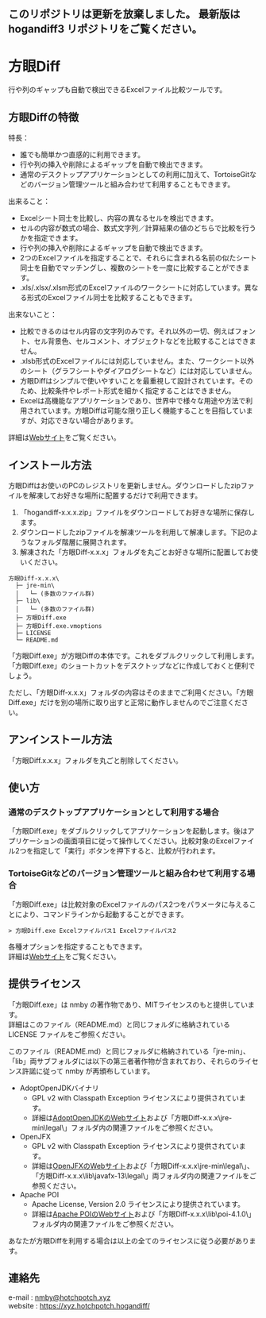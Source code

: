 このリポジトリは更新を放棄しました。
最新版は hogandiff3 リポジトリをご覧ください。
---

# 方眼Diff

行や列のギャップも自動で検出できるExcelファイル比較ツールです。

## 方眼Diffの特徴

特長：

- 誰でも簡単かつ直感的に利用できます。
- 行や列の挿入や削除によるギャップを自動で検出できます。
- 通常のデスクトップアプリケーションとしての利用に加えて、TortoiseGitなどのバージョン管理ツールと組み合わせて利用することもできます。

出来ること：

- Excelシート同士を比較し、内容の異なるセルを検出できます。
- セルの内容が数式の場合、数式文字列／計算結果の値のどちらで比較を行うかを指定できます。
- 行や列の挿入や削除によるギャップを自動で検出できます。
- 2つのExcelファイルを指定することで、それらに含まれる名前の似たシート同士を自動でマッチングし、複数のシートを一度に比較することができます。
- .xls/.xlsx/.xlsm形式のExcelファイルのワークシートに対応しています。異なる形式のExcelファイル同士を比較することもできます。

出来ないこと：

- 比較できるのはセル内容の文字列のみです。それ以外の一切、例えばフォント、セル背景色、セルコメント、オブジェクトなどを比較することはできません。
- .xlsb形式のExcelファイルには対応していません。また、ワークシート以外のシート（グラフシートやダイアログシートなど）には対応していません。
- 方眼Diffはシンプルで使いやすいことを最重視して設計されています。そのため、比較条件やレポート形式を細かく指定することはできません。
- Excelは高機能なアプリケーションであり、世界中で様々な用途や方法で利用されています。方眼Diffは可能な限り正しく機能することを目指していますが、対応できない場合があります。

詳細は[Webサイト](https://hogandiff.hotchpotch.xyz/)をご覧ください。

## インストール方法

方眼Diffはお使いのPCのレジストリを更新しません。ダウンロードしたzipファイルを解凍してお好きな場所に配置するだけで利用できます。

1. 「hogandiff-x.x.x.zip」ファイルをダウンロードしてお好きな場所に保存します。
2. ダウンロードしたzipファイルを解凍ツールを利用して解凍します。下記のようなフォルダ階層に展開されます。
3. 解凍された「方眼Diff-x.x.x」フォルダを丸ごとお好きな場所に配置してお使いください。

```
方眼Diff-x.x.x\
  ├─ jre-min\
  │   └─ (多数のファイル群)
  ├─ lib\
  │   └─ (多数のファイル群)
  ├─ 方眼Diff.exe
  ├─ 方眼Diff.exe.vmoptions
  ├─ LICENSE
  └─ README.md
```

「方眼Diff.exe」が方眼Diffの本体です。これをダブルクリックして利用します。「方眼Diff.exe」のショートカットをデスクトップなどに作成しておくと便利でしょう。

ただし、「方眼Diff-x.x.x」フォルダの内容はそのままでご利用ください。「方眼Diff.exe」だけを別の場所に取り出すと正常に動作しませんのでご注意ください。

## アンインストール方法

「方眼Diff.x.x.x」フォルダを丸ごと削除してください。

## 使い方

### 通常のデスクトップアプリケーションとして利用する場合

「方眼Diff.exe」をダブルクリックしてアプリケーションを起動します。後はアプリケーションの画面項目に従って操作してください。比較対象のExcelファイル2つを指定して「実行」ボタンを押下すると、比較が行われます。

### TortoiseGitなどのバージョン管理ツールと組み合わせて利用する場合

「方眼Diff.exe」は比較対象のExcelファイルのパス2つをパラメータに与えることにより、コマンドラインから起動することができます。

```
> 方眼Diff.exe Excelファイルパス1 Excelファイルパス2
```

各種オプションを指定することもできます。  
詳細は[Webサイト](https://hogandiff.hotchpotch.xyz/)をご覧ください。

## 提供ライセンス

「方眼Diff.exe」は nmby の著作物であり、MITライセンスのもと提供しています。  
詳細はこのファイル（README.md）と同じフォルダに格納されている LICENSE ファイルをご参照ください。

このファイル（README.md）と同じフォルダに格納されている「jre-min」、「lib」両サブフォルダには以下の第三者著作物が含まれており、それらのライセンス許諾に従って nmby が再頒布しています。

- AdoptOpenJDKバイナリ
    - GPL v2 with Classpath Exception ライセンスにより提供されています。
    - 詳細は[AdoptOpenJDKのWebサイト](https://adoptopenjdk.net/)および「方眼Diff-x.x.x\jre-min\legal\」フォルダ内の関連ファイルをご参照ください。
- OpenJFX
    - GPL v2 with Classpath Exception ライセンスにより提供されています。
    - 詳細は[OpenJFXのWebサイト](https://openjfx.io/)および「方眼Diff-x.x.x\jre-min\legal\」、「方眼Diff-x.x.x\lib\javafx-13\legal\」両フォルダ内の関連ファイルをご参照ください。
- Apache POI
    - Apache License, Version 2.0 ライセンスにより提供されています。
    - 詳細は[Apache POIのWebサイト](https://poi.apache.org/)および「方眼Diff-x.x.x\lib\poi-4.1.0\」フォルダ内の関連ファイルをご参照ください。

あなたが方眼Diffを利用する場合は以上の全てのライセンスに従う必要があります。

## 連絡先

e-mail  : nmby@hotchpotch.xyz  
website : https://xyz.hotchpotch.hogandiff/

